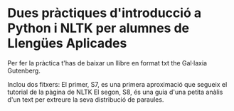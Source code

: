 # Dues pràctiques d'introducció a Python i NLTK per alumnes de Llengües Aplicades
 
 Per fer la pràctica t'has de baixar un llibre en format txt the Gal·laxia Gutenberg.

 Inclou dos fitxers:
 El primer, S7, es una primera aproximació que segueix el tutorial de la pàgina de NLTK
 El segon, S8, és una guia d'una petita anàlis d'un text per extreure la seva distribució de paraules.

